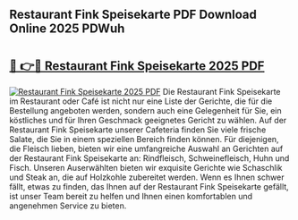 ## Restaurant Fink Speisekarte PDF Download Online 2025 PDWuh

# <h2><a href="http://gccl59h.nevu.top/?p=Restaurant+Fink+Speisekarte">🔗 👉🔴 Restaurant Fink Speisekarte 2025 PDF</a></h2>

[![Restaurant Fink Speisekarte 2025 PDF](https://i.imgur.com/dBaPXMq.png)](http://gccl59h.nevu.top/?p=Restaurant+Fink+Speisekarte)
Die Restaurant Fink Speisekarte im Restaurant oder Café ist nicht nur eine Liste der Gerichte, die für die Bestellung angeboten werden, sondern auch eine Gelegenheit für Sie, ein köstliches und für Ihren Geschmack geeignetes Gericht zu wählen. Auf der Restaurant Fink Speisekarte unserer Cafeteria finden Sie viele frische Salate, die Sie in einem speziellen Bereich finden können. Für diejenigen, die Fleisch lieben, bieten wir eine umfangreiche Auswahl an Gerichten auf der Restaurant Fink Speisekarte an: Rindfleisch, Schweinefleisch, Huhn und Fisch. Unseren Auserwählten bieten wir exquisite Gerichte wie Schaschlik und Steak an, die auf Holzkohle zubereitet werden. Wenn es Ihnen schwer fällt, etwas zu finden, das Ihnen auf der Restaurant Fink Speisekarte gefällt, ist unser Team bereit zu helfen und Ihnen einen komfortablen und angenehmen Service zu bieten.
